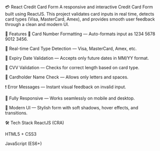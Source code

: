 💳 React Credit Card Form
A responsive and interactive Credit Card Form built using ReactJS. This project validates card inputs in real time, detects card types (Visa, MasterCard, Amex), and provides smooth user feedback through a clean and modern UI.

🚀 Features
🔢 Card Number Formatting — Auto-formats input as 1234 5678 9012 3456.

🧠 Real-time Card Type Detection — Visa, MasterCard, Amex, etc.

📆 Expiry Date Validation — Accepts only future dates in MM/YY format.

🔐 CVV Validation — Checks for correct length based on card type.

👤 Cardholder Name Check — Allows only letters and spaces.

❗ Error Messages — Instant visual feedback on invalid input.

📱 Fully Responsive — Works seamlessly on mobile and desktop.

🎨 Modern UI — Stylish form with soft shadows, hover effects, and transitions.

🛠️ Tech Stack
ReactJS (CRA)

HTML5 + CSS3

JavaScript (ES6+)

